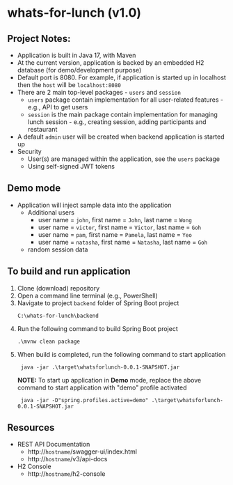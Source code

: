 # whats-for-lunch (v1.0)

## Project Notes:
- Application is built in Java 17, with Maven
- At the current version, application is backed by an embedded H2 database (for demo/development purpose)
- Default port is 8080. For example, if application is started up in localhost then the `host` will be `localhost:8080`
- There are 2 main top-level packages - `users` and `session`
  - `users` package contain implementation for all user-related features - e.g., API to get users
  - `session` is the main package contain implementation for managing lunch session - e.g., creating session, adding participants and restaurant 
- A default `admin` user will be created when backend application is started up
- Security
  - User(s) are managed within the application, see the `users` package
  - Using self-signed JWT tokens

## Demo mode
- Application will inject sample data into the application
  - Additional users
    - user name = `john`, first name = `John`, last name = `Wong`
    - user name = `victor`, first name = `Victor`, last name = `Goh`
    - user name = `pam`, first name = `Pamela`, last name = `Yeo`
    - user name = `natasha`, first name = `Natasha`, last name = `Goh`
  - random session data

## To build and run application
1. Clone (download) repository
2. Open a command line terminal (e.g., PowerShell)
3. Navigate to project `backend` folder of Spring Boot project
   ```shell
   C:\whats-for-lunch\backend
   ```
4. Run the following command to build Spring Boot project
   ```shell
   .\mvnw clean package
   ```
5. When build is completed, run the following command to start application
    ```shell
     java -jar .\target\whatsforlunch-0.0.1-SNAPSHOT.jar
    ```
   **NOTE:** To start up application in **Demo** mode, replace the above command to start application with "demo" profile activated
    ```shell
     java -jar -D"spring.profiles.active=demo" .\target\whatsforlunch-0.0.1-SNAPSHOT.jar
    ```
## Resources
- REST API Documentation
  - http://`hostname`/swagger-ui/index.html
  - http://`hostname`/v3/api-docs
- H2 Console
  - http://`hostname`/h2-console
